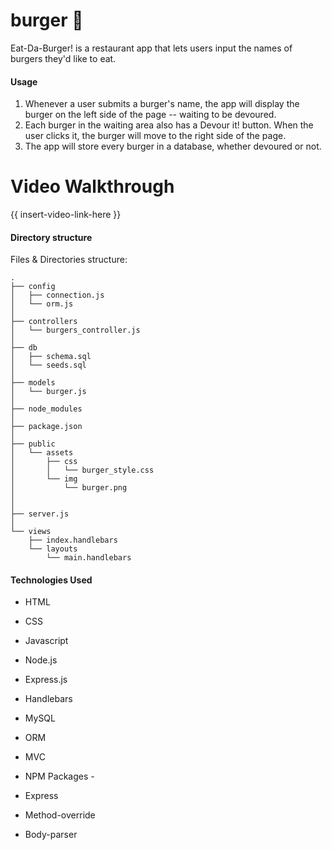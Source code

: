 # burger :hamburger:

Eat-Da-Burger! is a restaurant app that lets users input the names of burgers they'd like to eat.

#### Usage

1. Whenever a user submits a burger's name, the app will display the burger on the left side of the page -- waiting to be devoured.
2. Each burger in the waiting area also has a Devour it! button. When the user clicks it, the burger will move to the right side of the page.
3. The app will store every burger in a database, whether devoured or not.

# Video Walkthrough

{{ insert-video-link-here }}

#### Directory structure

Files & Directories structure:

```
.
├── config
│   ├── connection.js
│   └── orm.js
│ 
├── controllers
│   └── burgers_controller.js
│
├── db
│   ├── schema.sql
│   └── seeds.sql
│
├── models
│   └── burger.js
│ 
├── node_modules
│ 
├── package.json
│
├── public
│   └── assets
│       ├── css
│       │   └── burger_style.css
│       └── img
│           └── burger.png
│  
│
├── server.js
│
└── views
    ├── index.handlebars
    └── layouts
        └── main.handlebars
```

#### Technologies Used

* HTML
* CSS
* Javascript
* Node.js
* Express.js
* Handlebars
* MySQL
* ORM
* MVC
* NPM Packages - 

* Express
* Method-override
* Body-parser
